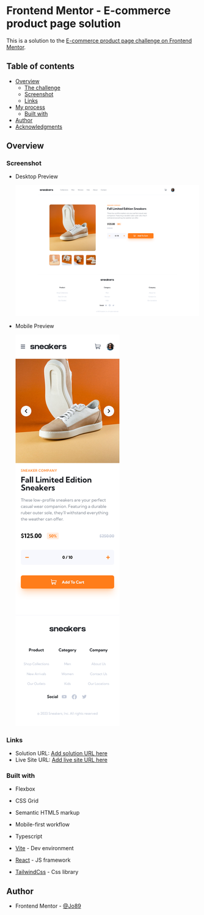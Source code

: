 # Frontend Mentor - E-commerce product page solution

This is a solution to the [E-commerce product page challenge on Frontend Mentor](https://www.frontendmentor.io/challenges/ecommerce-product-page-UPsZ9MJp6).

## Table of contents

- [Overview](#overview)
  - [The challenge](#the-challenge)
  - [Screenshot](#screenshot)
  - [Links](#links)
- [My process](#my-process)
  - [Built with](#built-with)
- [Author](#author)
- [Acknowledgments](#acknowledgments)

## Overview

### Screenshot

- Desktop Preview

  ![desktop preview](./public/screenshots/desktop.png)

- Mobile Preview

  ![mobile preview](./public/screenshots/mobile.png)

### Links

- Solution URL: [Add solution URL here](https://github.com/AhmadYousif89/sneakers-shop)
- Live Site URL: [Add live site URL here](https://fe-sneakers.vercel.app)

### Built with

- Flexbox
- CSS Grid
- Semantic HTML5 markup
- Mobile-first workflow

- Typescript
- [Vite](https://vitejs.dev/) - Dev environment
- [React](https://reactjs.org/) - JS framework
- [TailwindCss](https://tailwindcss.com/) - Css library

## Author

- Frontend Mentor - [@Jo89](https://www.frontendmentor.io/profile/AhmadYousif89)
